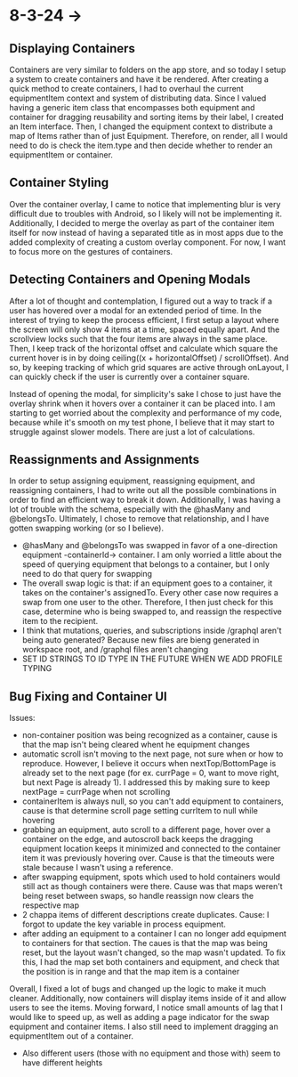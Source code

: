 # 8-3-24 -> 
## Displaying Containers
Containers are very similar to folders on the app store, and so today I setup a system to create containers and have it be rendered. After creating a quick method to create containers, I had to overhaul the current equipmentItem context and system of distributing data. Since I valued having a generic item class that encompasses both equipment and container for dragging reusability and sorting items by their label, I created an Item interface. Then, I changed the equipment context to distribute a map of Items rather than of just Equipment. Therefore, on render, all I would need to do is check the item.type and then decide whether to render an equipmentItem or container. 

## Container Styling
Over the container overlay, I came to notice that implementing blur is very difficult due to troubles with Android, so I likely will not be implementing it. Additionally, I decided to merge the overlay as part of the container item itself for now instead of having a separated title as in most apps due to the added complexity of creating a custom overlay component. For now, I want to focus more on the gestures of containers.

## Detecting Containers and Opening Modals
After a lot of thought and contemplation, I figured out a way to track if a user has hovered over a modal for an extended period of time. In the interest of trying to keep the process efficient, I first setup a layout where the screen will only show 4 items at a time, spaced equally apart. And the scrollview locks such that the four items are always in the same place. Then, I keep track of the horizontal offset and calculate which square the current hover is in by doing ceiling((x + horizontalOffset) / scrollOffset). And so, by keeping tracking of which grid squares are active through onLayout, I can quickly check if the user is currently over a container square.

Instead of opening the modal, for simplicity's sake I chose to just have the overlay shrink when it hovers over a container it can be placed into. I am starting to get worried about the complexity and performance of my code, because while it's smooth on my test phone, I believe that it may start to struggle against slower models. There are just a lot of calculations. 

## Reassignments and Assignments
In order to setup assigning equipment, reassigning equipment, and reassigning containers, I had to write out all the possible combinations in order to find an efficient way to break it down. Additionally, I was having a lot of trouble with the schema, especially with the @hasMany and @belongsTo. Ultimately, I chose to remove that relationship, and I have gotten swapping working (or so I believe).
- @hasMany and @belongsTo was swapped in favor of a one-direction equipment -containerId-> container. I am only worried a little about the speed of querying equipment that belongs to a container, but I only need to do that query for swapping
- The overall swap logic is that: if an equipment goes to a container, it takes on the container's assignedTo. Every other case now requires a swap from one user to the other. Therefore, I then just check for this case, determine who is being swapped to, and reassign the respective item to the recipient.
- I think that mutations, queries, and subscriptions inside /graphql aren't being auto generated? Because new files are bieng generated in workspace root, and /graphql files aren't changing
- SET ID STRINGS TO ID TYPE IN THE FUTURE WHEN WE ADD PROFILE TYPING

## Bug Fixing and Container UI
Issues:
- non-container position was being recognized as a container, cause is that the map isn't being cleared whent he equipment changes
- automatic scroll isn't moving to the next page, not sure when or how to reproduce. However, I believe it occurs when nextTop/BottomPage is already set to the next page (for ex. currPage = 0, want to move right, but next Page is already 1). I addressed this by making sure to keep nextPage = currPage when not scrolling
- containerItem is always null, so you can't add equipment to containers, cause is that determine scroll page setting currItem to null while hovering
- grabbing an equipment, auto scroll to a different page, hover over a container on the edge, and autoscroll back keeps the dragging equipment location keeps it minimized and connected to the container item it was previously hovering over. Cause is that the timeouts were stale because I wasn't using a reference. 
- after swapping equipment, spots which used to hold containers would still act as though containers were there. Cause was that maps weren't being reset between swaps, so handle reassign now clears the respective map
- 2 chappa items of different descriptions create duplicates. Cause: I forgot to update the key variable in process equipment.
- after adding an equipment to a container I can no longer add equipment to containers for that section. The caues is that the map was being reset, but the layout wasn't changed, so the map wasn't updated. To fix this, I had the map set both containers and equipment, and check that the position is in range and that the map item is a container

Overall, I fixed a lot of bugs and changed up the logic to make it much cleaner. Additionally, now containers will display items inside of it and allow users to see the items. Moving forward, I notice small amounts of lag that I would like to speed up, as well as adding a page indicator for the swap equipment and container items. I also still need to implement dragging an equipmentItem out of a container.

- Also different users (those with no equipment and those with) seem to have different heights